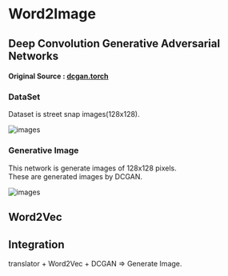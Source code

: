# Word2Image

## Deep Convolution Generative Adversarial Networks

#### Original Source : [dcgan.torch](https://github.com/soumith/dcgan.torch)

### DataSet

Dataset is street snap images(128x128).

![images](example)

### Generative Image

This network is generate images of 128x128 pixels.    
These are generated images by DCGAN.

![images](test)

## Word2Vec



## Integration

translator + Word2Vec + DCGAN => Generate Image.
